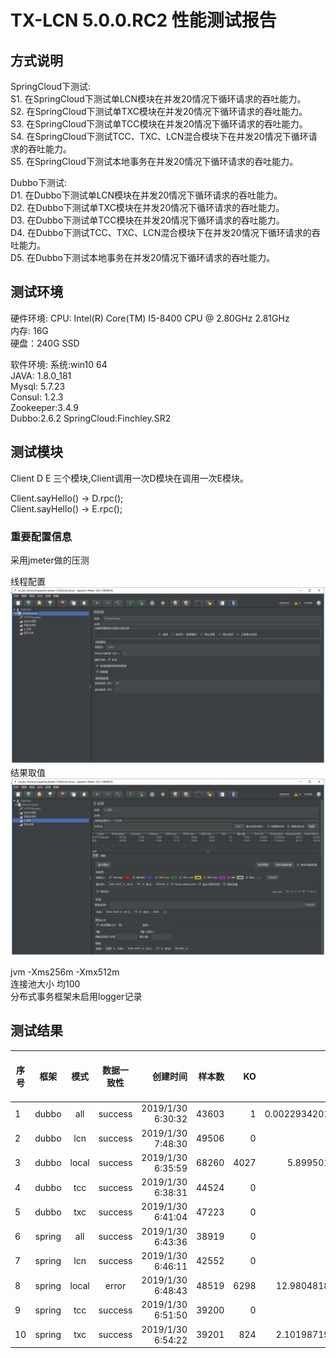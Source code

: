 # TX-LCN 5.0.0.RC2 性能测试报告

## 方式说明

SpringCloud下测试:   
S1. 在SpringCloud下测试单LCN模块在并发20情况下循环请求的吞吐能力。   
S2. 在SpringCloud下测试单TXC模块在并发20情况下循环请求的吞吐能力。   
S3. 在SpringCloud下测试单TCC模块在并发20情况下循环请求的吞吐能力。   
S4. 在SpringCloud下测试TCC、TXC、LCN混合模块下在并发20情况下循环请求的吞吐能力。   
S5. 在SpringCloud下测试本地事务在并发20情况下循环请求的吞吐能力。   

Dubbo下测试:   
D1. 在Dubbo下测试单LCN模块在并发20情况下循环请求的吞吐能力。   
D2. 在Dubbo下测试单TXC模块在并发20情况下循环请求的吞吐能力。   
D3. 在Dubbo下测试单TCC模块在并发20情况下循环请求的吞吐能力。   
D4. 在Dubbo下测试TCC、TXC、LCN混合模块下在并发20情况下循环请求的吞吐能力。   
D5. 在Dubbo下测试本地事务在并发20情况下循环请求的吞吐能力。   


## 测试环境

硬件环境:
CPU: Intel(R) Core(TM) I5-8400 CPU @ 2.80GHz 2.81GHz   
内存: 16G   
硬盘：240G SSD    


软件环境:
系统:win10 64   
JAVA: 1.8.0_181  
Mysql: 5.7.23   
Consul: 1.2.3   
Zookeeper:3.4.9  
Dubbo:2.6.2
SpringCloud:Finchley.SR2



## 测试模块

Client D E 三个模块,Client调用一次D模块在调用一次E模块。  

Client.sayHello() -> D.rpc();   
Client.sayHello() -> E.rpc();   


### 重要配置信息

采用jmeter做的压测

线程配置
![](img/jmeter.png)
结果取值
![](img/jmeter-res.png)

jvm  -Xms256m -Xmx512m    
连接池大小 均100    
分布式事务框架未启用logger记录  



## 测试结果 

|序号	|框架	|模式	|数据一致性	|创建时间	|样本数|	KO	|Error%|	平均相应时间(ms)	|最低时间(ms)|	最高时间(ms)|	90%相应时间(ms)|	95%相应时间(ms)	|99%相应时间(ms)|	吞吐量	| Received(KB/sec)	|Sent(KB/sec)|
|----------|:-------------:|:-------------:|:-------------:|------:|------:|------:|------:|------:|------:|------:|------:|------:|------:|------:|------:|------:|
|1	|dubbo	|all	|success	|2019/1/30 6:30:32|	43603	|1	|0.002293420177510722	|54.712221636126046	|22|	2217|	62.0	|73.0	|96.0|	363.4552547345959	|48.63818177034709	|47.56152747503501|
|2	|dubbo	|lcn	|success	|2019/1/30 7:48:30|	49506	|0	|0.0|	48.158546438815485|	21	|1089	|60.0|	70.0	|90.0|	412.6978834082213|	55.21446291692023	|54.00538708662271|
|3	|dubbo	|local	|success	|2019/1/30 6:35:59|	68260	|4027|	5.89950190448286|	34.8782888954003|	11	|493	|116.0	|120.0|	163.0	|569.0704460191747	|151.54198363901625|	70.07494984889537|
|4	|dubbo	|tcc	|success	|2019/1/30 6:38:31|	44524	|0	|0.0|	53.584471296379725|	23|	1443|	54.0|	64.0|	86.0|	371.13230194718597|	49.65344274098093	|48.56614107512003|
|5	|dubbo	|txc	|success	|2019/1/30 6:41:04|	47223	|0	|0.0|	50.507506935179876|	24	|739|	52.0	|61.0|	83.0|	393.65293720459147|	52.666457418973664	|51.51317732950709|
|6	|spring	|all	|success	|2019/1/30 6:43:36|	38919	|0	|0.0|	61.30314242400823	|24|	1040|	66.0	|75.0|	95.0|	324.43584891504594|	43.40596806773564	|42.45547241661734|
|7	|spring	|lcn	|success	|2019/1/30 6:46:11|	42552	|0	|0.0|	56.055508554239466|	21	|1289	|68.0|	78.0|	103.0|	354.69162867073993|	47.45386047645642|	46.41472484558511|
|8	|spring	|local	|error	|2019/1/30 6:48:43	|48519	|6298	|12.980481873080649|	48.18905995589343|	8	|504	|155.0	|178.0|	236.0	|404.46319159046004	|168.35571489529755	|46.29641690077443|
|9	|spring	|tcc	|success	|2019/1/30 6:51:50|	39200	|0	|0.0|	60.875306122449|	26|	1160	|60.0	|69.0|	90.0|	326.75924845372856|	43.71681351382892	|42.759511028124635|
|10|	spring	|txc|	success	|2019/1/30 6:54:22|	39201	|824	|2.1019871942042294|	60.69393637917397	|6	|1168	|60.0|	82.0|	182.0	|326.80844678243614	|58.46078554993289|	41.91174286792107|




